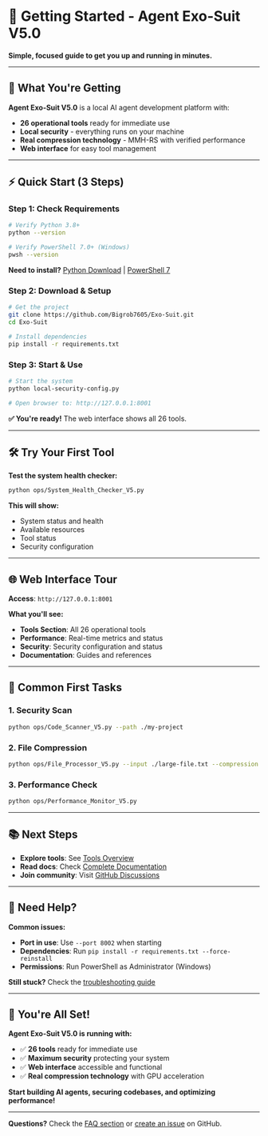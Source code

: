 # 🚀 Getting Started - Agent Exo-Suit V5.0

**Simple, focused guide to get you up and running in minutes.**

---

## 🎯 **What You're Getting**

**Agent Exo-Suit V5.0** is a local AI agent development platform with:
- **26 operational tools** ready for immediate use
- **Local security** - everything runs on your machine
- **Real compression technology** - MMH-RS with verified performance
- **Web interface** for easy tool management

---

## ⚡ **Quick Start (3 Steps)**

### **Step 1: Check Requirements**
```bash
# Verify Python 3.8+
python --version

# Verify PowerShell 7.0+ (Windows)
pwsh --version
```

**Need to install?** [Python Download](https://python.org) | [PowerShell 7](https://github.com/PowerShell/PowerShell/releases)

### **Step 2: Download & Setup**
```bash
# Get the project
git clone https://github.com/Bigrob7605/Exo-Suit.git
cd Exo-Suit

# Install dependencies
pip install -r requirements.txt
```

### **Step 3: Start & Use**
```bash
# Start the system
python local-security-config.py

# Open browser to: http://127.0.0.1:8001
```

**✅ You're ready!** The web interface shows all 26 tools.

---

## 🛠️ **Try Your First Tool**

**Test the system health checker:**
```bash
python ops/System_Health_Checker_V5.py
```

**This will show:**
- System status and health
- Available resources
- Tool status
- Security configuration

---

## 🌐 **Web Interface Tour**

**Access**: `http://127.0.0.1:8001`

**What you'll see:**
- **Tools Section**: All 26 operational tools
- **Performance**: Real-time metrics and status
- **Security**: Security configuration and status
- **Documentation**: Guides and references

---

## 🔧 **Common First Tasks**

### **1. Security Scan**
```bash
python ops/Code_Scanner_V5.py --path ./my-project
```

### **2. File Compression**
```bash
python ops/File_Processor_V5.py --input ./large-file.txt --compression mmh-rs
```

### **3. Performance Check**
```bash
python ops/Performance_Monitor_V5.py
```

---

## 📚 **Next Steps**

- **Explore tools**: See [Tools Overview](docs/05-TOOLS/tools-overview.md)
- **Read docs**: Check [Complete Documentation](README.md)
- **Join community**: Visit [GitHub Discussions](https://github.com/Bigrob7605/Exo-Suit/discussions)

---

## 🚨 **Need Help?**

**Common issues:**
- **Port in use**: Use `--port 8002` when starting
- **Dependencies**: Run `pip install -r requirements.txt --force-reinstall`
- **Permissions**: Run PowerShell as Administrator (Windows)

**Still stuck?** Check the [troubleshooting guide](docs/04-OPERATIONS/troubleshooting.md)

---

## 🎉 **You're All Set!**

**Agent Exo-Suit V5.0 is running with:**
- ✅ **26 tools** ready for immediate use
- ✅ **Maximum security** protecting your system
- ✅ **Web interface** accessible and functional
- ✅ **Real compression technology** with GPU acceleration

**Start building AI agents, securing codebases, and optimizing performance!**

---

**Questions?** Check the [FAQ section](README.md#-faq) or [create an issue](https://github.com/Bigrob7605/Exo-Suit/issues) on GitHub.
